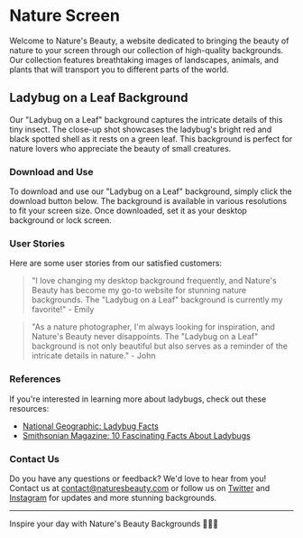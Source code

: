 <!--font:Alegreya-->

# Nature Screen

Welcome to Nature's Beauty, a website dedicated to bringing the beauty of nature to your screen through our collection of high-quality backgrounds. Our collection features breathtaking images of landscapes, animals, and plants that will transport you to different parts of the world.

## Ladybug on a Leaf Background

Our "Ladybug on a Leaf" background captures the intricate details of this tiny insect. The close-up shot showcases the ladybug's bright red and black spotted shell as it rests on a green leaf. This background is perfect for nature lovers who appreciate the beauty of small creatures.

### Download and Use

To download and use our "Ladybug on a Leaf" background, simply click the download button below. The background is available in various resolutions to fit your screen size. Once downloaded, set it as your desktop background or lock screen.

### User Stories

Here are some user stories from our satisfied customers:

> "I love changing my desktop background frequently, and Nature's Beauty has become my go-to website for stunning nature backgrounds. The "Ladybug on a Leaf" background is currently my favorite!" - Emily

> "As a nature photographer, I'm always looking for inspiration, and Nature's Beauty never disappoints. The "Ladybug on a Leaf" background is not only beautiful but also serves as a reminder of the intricate details in nature." - John

### References

If you're interested in learning more about ladybugs, check out these resources:

- [National Geographic: Ladybug Facts](#)
- [Smithsonian Magazine: 10 Fascinating Facts About Ladybugs](#)

### Contact Us

Do you have any questions or feedback? We'd love to hear from you! Contact us at [contact@naturesbeauty.com](mailto:contact@naturesbeauty.com) or follow us on [Twitter](#) and [Instagram](#) for updates and more stunning backgrounds.

---
Inspire your day with Nature's Beauty Backgrounds 🌿🌺🦋

<!--

Write me content for website with wallpaper which alt text is:

"A close-up of a ladybug on a leaf"

The name/title of the page should not be 1:1 copy of the alt text but rather a real content of the website which is using this wallpaper.

- Use markdown format 
- Start with heading
- Heading should be short and concise
- The content should look like a real website 
- The website should not be about the wallpaper, wallpaper is just a related background
- Heading should be contain work "wallpaper" or "background"
- Include real sections like references, contact, user stories, etc. use things relevant to the page purpose.
- Feel free to use structure like headings, bullets, numbering, blockquotes, paragraphs, horizontal lines, etc.
- You can use formatting like bold or _italic_
- You can include UTF-8 emojis
- Links should be only #hash anchors (and you can refer to the document itself)
- Do not include images


---


# Nature's Beauty Wallpaper

Welcome to Nature's Beauty, a website dedicated to showcasing the stunning beauty of nature through our collection of high-quality wallpapers. Our wallpaper collection features breathtaking images of landscapes, animals, and plants that will transport you to different parts of the world.

## Ladybug on a Leaf Wallpaper

Our "Ladybug on a Leaf" wallpaper captures the intricate details of this tiny insect. The close-up shot showcases the ladybug's bright red and black spotted shell as it rests on a green leaf. This wallpaper is perfect for nature lovers who appreciate the beauty of small creatures.

### Download and Use

To download and use our "Ladybug on a Leaf" wallpaper, simply click the download button below. The wallpaper is available in various resolutions to fit your screen size. Once downloaded, set it as your desktop background or lock screen.

### User Stories

Here are some user stories from our satisfied customers:

> "I love changing my desktop wallpaper frequently, and Nature's Beauty has become my go-to website for stunning nature wallpapers. The "Ladybug on a Leaf" wallpaper is currently my favorite!" - Emily

> "As a nature photographer, I'm always looking for inspiration, and Nature's Beauty never disappoints. The "Ladybug on a Leaf" wallpaper is not only beautiful but also serves as a reminder of the intricate details in nature." - John

### References

If you're interested in learning more about ladybugs, check out these resources:

- [National Geographic: Ladybug Facts](#)
- [Smithsonian Magazine: 10 Fascinating Facts About Ladybugs](#)

### Contact Us

Do you have any questions or feedback? We'd love to hear from you! Contact us at [contact@naturesbeauty.com](mailto:contact@naturesbeauty.com) or follow us on [Twitter](#) and [Instagram](#) for updates and more stunning wallpapers.

---
Inspire your day with Nature's Beauty Wallpapers 🌿🌺🦋


---


Heading should not include word "wallpaper". The website should not be about the wallpaper itself, wallpaper is just a related background, rewrite whole content.


---


# Nature's Beauty: Bringing the Wonders of Nature to Your Screen

Welcome to Nature's Beauty, a website dedicated to bringing the beauty of nature to your screen through our collection of high-quality backgrounds. Our collection features breathtaking images of landscapes, animals, and plants that will transport you to different parts of the world.

## Ladybug on a Leaf Background

Our "Ladybug on a Leaf" background captures the intricate details of this tiny insect. The close-up shot showcases the ladybug's bright red and black spotted shell as it rests on a green leaf. This background is perfect for nature lovers who appreciate the beauty of small creatures.

### Download and Use

To download and use our "Ladybug on a Leaf" background, simply click the download button below. The background is available in various resolutions to fit your screen size. Once downloaded, set it as your desktop background or lock screen.

### User Stories

Here are some user stories from our satisfied customers:

> "I love changing my desktop background frequently, and Nature's Beauty has become my go-to website for stunning nature backgrounds. The "Ladybug on a Leaf" background is currently my favorite!" - Emily

> "As a nature photographer, I'm always looking for inspiration, and Nature's Beauty never disappoints. The "Ladybug on a Leaf" background is not only beautiful but also serves as a reminder of the intricate details in nature." - John

### References

If you're interested in learning more about ladybugs, check out these resources:

- [National Geographic: Ladybug Facts](#)
- [Smithsonian Magazine: 10 Fascinating Facts About Ladybugs](#)

### Contact Us

Do you have any questions or feedback? We'd love to hear from you! Contact us at [contact@naturesbeauty.com](mailto:contact@naturesbeauty.com) or follow us on [Twitter](#) and [Instagram](#) for updates and more stunning backgrounds.

---
Inspire your day with Nature's Beauty Backgrounds 🌿🌺🦋

-->
